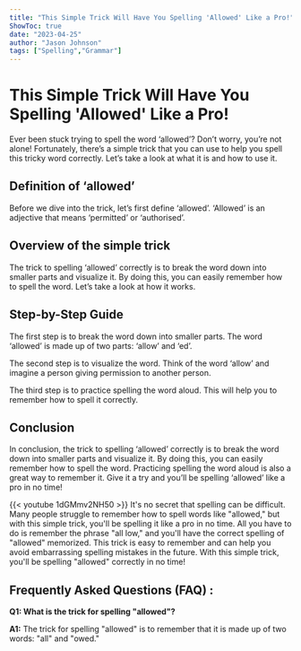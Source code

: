 ```yaml
---
title: "This Simple Trick Will Have You Spelling 'Allowed' Like a Pro!"
ShowToc: true 
date: "2023-04-25"
author: "Jason Johnson" 
tags: ["Spelling","Grammar"]
---
```

# This Simple Trick Will Have You Spelling 'Allowed' Like a Pro!

Ever been stuck trying to spell the word ‘allowed’? Don’t worry, you’re not alone! Fortunately, there’s a simple trick that you can use to help you spell this tricky word correctly. Let’s take a look at what it is and how to use it.

## Definition of ‘allowed’

Before we dive into the trick, let’s first define ‘allowed’. ‘Allowed’ is an adjective that means ‘permitted’ or ‘authorised’.

## Overview of the simple trick

The trick to spelling ‘allowed’ correctly is to break the word down into smaller parts and visualize it. By doing this, you can easily remember how to spell the word. Let’s take a look at how it works.

## Step-by-Step Guide

The first step is to break the word down into smaller parts. The word ‘allowed’ is made up of two parts: ‘allow’ and ‘ed’.

The second step is to visualize the word. Think of the word ‘allow’ and imagine a person giving permission to another person.

The third step is to practice spelling the word aloud. This will help you to remember how to spell it correctly.

## Conclusion

In conclusion, the trick to spelling ‘allowed’ correctly is to break the word down into smaller parts and visualize it. By doing this, you can easily remember how to spell the word. Practicing spelling the word aloud is also a great way to remember it. Give it a try and you’ll be spelling ‘allowed’ like a pro in no time!

{{< youtube 1dGMmv2NH50 >}} 
It's no secret that spelling can be difficult. Many people struggle to remember how to spell words like "allowed," but with this simple trick, you'll be spelling it like a pro in no time. All you have to do is remember the phrase "all low," and you'll have the correct spelling of "allowed" memorized. This trick is easy to remember and can help you avoid embarrassing spelling mistakes in the future. With this simple trick, you'll be spelling "allowed" correctly in no time!

## Frequently Asked Questions (FAQ) :
**Q1: What is the trick for spelling "allowed"?**

**A1:** The trick for spelling "allowed" is to remember that it is made up of two words: "all" and "owed."





